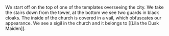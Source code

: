 We start off on the top of one of the templates overseeing the city.
We take the stairs down from the tower, at the bottom we see two guards in black cloaks. The inside of the church is covered in a vail, which obfuscates our appearance. We see a sigil in the church and it belongs to [[Lila the Dusk Maiden]]. 